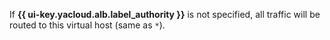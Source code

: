 If **{{ ui-key.yacloud.alb.label_authority }}** is not specified, all traffic will be routed to this virtual host (same as `*`).